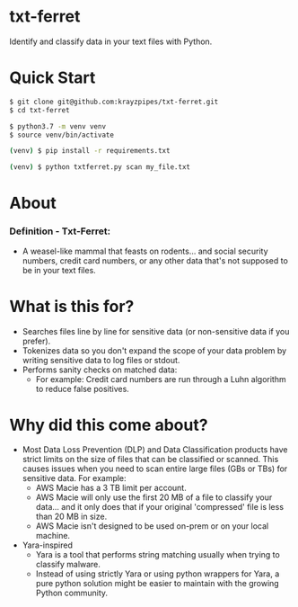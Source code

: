 # txt-ferret
Identify and classify data in your text files with Python.

# Quick Start

```bash
$ git clone git@github.com:krayzpipes/txt-ferret.git
$ cd txt-ferret
```

```bash
$ python3.7 -m venv venv
$ source venv/bin/activate
```

```bash
(venv) $ pip install -r requirements.txt
```

```bash
(venv) $ python txtferret.py scan my_file.txt
```

# About

### Definition - Txt-Ferret:
- A weasel-like mammal that feasts on rodents... and social security numbers,
credit card numbers, or any other data that's not supposed to be in your text files.



# What is this for?

- Searches files line by line for sensitive data (or non-sensitive data if you prefer).
- Tokenizes data so you don't expand the scope of your data problem by writing sensitive data
to log files or stdout.
- Performs sanity checks on matched data:
    - For example: Credit card numbers are run through a Luhn algorithm to reduce false positives.


# Why did this come about?

- Most Data Loss Prevention (DLP) and Data Classification products have strict limits on the size of files
that can be classified or scanned. This causes issues when you need to scan entire large files (GBs or TBs)
for sensitive data. For example:
    - AWS Macie has a 3 TB limit per account.
    - AWS Macie will only use the first 20 MB of a file to classify your data... and it only does that if
    your original 'compressed' file is less than 20 MB in size.
    - AWS Macie isn't designed to be used on-prem or on your local machine.
- Yara-inspired
    - Yara is a tool that performs string matching usually when trying to classify malware.
    - Instead of using strictly Yara or using python wrappers for Yara, a pure python solution might be
    easier to maintain with the growing Python community.